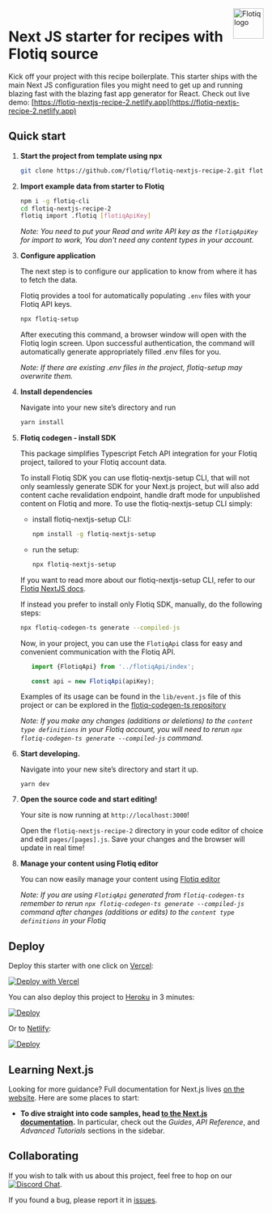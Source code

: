 <a href="https://flotiq.com/">
    <img src="https://editor.flotiq.com/fonts/fq-logo.svg" alt="Flotiq logo" title="Flotiq" align="right" height="60" />
</a>

Next JS starter for recipes with Flotiq source
===========================

Kick off your project with this recipe boilerplate. This starter ships with the main Next JS configuration files you might need to get up and running blazing fast with the blazing fast app generator for React.
Check out live demo: [https://flotiq-nextjs-recipe-2.netlify.app](https://flotiq-nextjs-recipe-2.netlify.app) 

## Quick start

1. **Start the project from template using npx**

    ```bash
    git clone https://github.com/flotiq/flotiq-nextjs-recipe-2.git flotiq-nextjs-recipe-2
    ```
2. **Import example data from starter to Flotiq**
   
   ```bash
   npm i -g flotiq-cli
   cd flotiq-nextjs-recipe-2
   flotiq import .flotiq [flotiqApiKey]
   ```
   _Note: You need to put your Read and write API key as the `flotiqApiKey` for import to work, You don't need any content types in your account._

3. **Configure application**

   The next step is to configure our application to know from where it has to fetch the data.

   Flotiq provides a tool for automatically populating `.env` files with your Flotiq API keys.
   
   ```bash
   npx flotiq-setup
   ```
 
   After executing this command, a browser window will open with the Flotiq login screen. Upon successful authentication,
   the command will automatically generate appropriately filled .env files for you.

   _Note: If there are existing .env files in the project, flotiq-setup may overwrite them._

4. **Install dependencies**

   Navigate into your new site’s directory and run

   ```bash
   yarn install
   ```
   
5. **Flotiq codegen - install SDK**

   This package simplifies Typescript Fetch API integration for your Flotiq project, tailored to your Flotiq account 
   data.

   To install Flotiq SDK you can use flotiq-nextjs-setup CLI, that will not only seamlessly generate SDK for your Next.js project, but will also add content cache revalidation endpoint, handle draft mode for unpublished content on Flotiq and more. To use the flotiq-nextjs-setup CLI simply:
   - install flotiq-nextjs-setup CLI:
      ```bash
      npm install -g flotiq-nextjs-setup
      ```
   - run the setup:
      ```bash
      npx flotiq-nextjs-setup
      ```
   If you want to read more about our flotiq-nextjs-setup CLI, refer to our [Flotiq NextJS docs](https://flotiq.com/docs/Universe/nextjs/nextjs-setup/).

   If instead you prefer to install only Flotiq SDK, manually, do the following steps:

   ```bash
   npx flotiq-codegen-ts generate --compiled-js
   ```

   Now, in your project, you can use the `FlotiqApi` class for easy and convenient communication with the Flotiq API.

   ```javascript
      import {FlotiqApi} from '../flotiqApi/index';

      const api = new FlotiqApi(apiKey);
   ```

   Examples of its usage can be found in the `lib/event.js` file of this project or can be explored in the
   [flotiq-codegen-ts repository](https://github.com/flotiq/flotiq-codegen-ts)

   _Note: If you make any changes (additions or deletions) to the `content type definitions` in your Flotiq account, you will need to rerun `npx flotiq-codegen-ts generate --compiled-js` command._

6. **Start developing.**

   Navigate into your new site’s directory and start it up.

    ```shell
    yarn dev
    ```

7. **Open the source code and start editing!**

   Your site is now running at `http://localhost:3000`!

   Open the `flotiq-nextjs-recipe-2` directory in your code editor of choice and edit `pages/[pages].js`. Save your changes and the browser will update in real time!

8. **Manage your content using Flotiq editor**

   You can now easily manage your content using [Flotiq editor](https://editor.flotiq.com)

   _Note: If you are using `FlotiqApi` generated from `flotiq-codegen-ts` remember to rerun `npx flotiq-codegen-ts generate --compiled-js`
   command after changes (additions or edits) to the `content type definitions` in your Flotiq_

## Deploy

Deploy this starter with one click on [Vercel](https://vercel.com/):

[![Deploy with Vercel](https://vercel.com/button)](https://vercel.com/new/clone?repository-url=https%3A%2F%2Fgithub.com%2Fflotiq%2Fflotiq-nextjs-recipe-2)

You can also deploy this project to [Heroku](https://www.heroku.com/) in 3 minutes:

[![Deploy](https://www.herokucdn.com/deploy/button.svg)](https://heroku.com/deploy?template=https%3A%2F%2Fgithub.com%2Fflotiq%2Fflotiq-nextjs-recipe-2)

Or to [Netlify](https://www.netlify.com/):

[![Deploy](https://www.netlify.com/img/deploy/button.svg)](https://app.netlify.com/start/deploy?repository=https%3A%2F%2Fgithub.com%2Fflotiq%2Fflotiq-nextjs-recipe-2)

## Learning Next.js

Looking for more guidance? Full documentation for Next.js lives [on the website](https://nextjs.org/). Here are some places to start:

- **To dive straight into code samples, head [to the Next.js documentation](https://nextjs.org/docs/getting-started).** In particular, check out the _Guides_, _API Reference_, and _Advanced Tutorials_ sections in the sidebar.

## Collaborating

If you wish to talk with us about this project, feel free to hop on our [![Discord Chat](https://img.shields.io/discord/682699728454025410.svg)](https://discord.gg/FwXcHnX).

If you found a bug, please report it in [issues](https://github.com/flotiq/flotiq-nextjs-recipe-2/issues).
